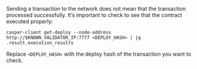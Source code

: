 Sending a transaction to the network does not mean that the transaction processed successfully. It’s important to check to see that the contract executed properly:

```
casper-client get-deploy --node-address http://$KNOWN_VALIDATOR_IP:7777 <DEPLOY_HASH> | jq .result.execution_results
```

Replace ```<DEPLOY_HASH>``` with the deploy hash of the transaction you want to check.
